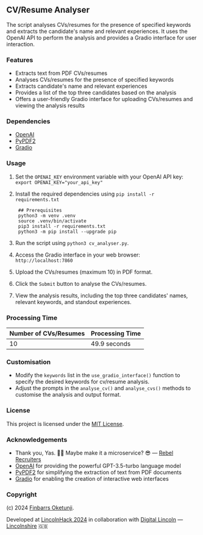 ## CV/Resume Analyser

The script analyses CVs/resumes for the presence of specified keywords and extracts the candidate's name and relevant experiences. It uses the OpenAI API to perform the analysis and provides a Gradio interface for user interaction.

### Features

- Extracts text from PDF CVs/resumes
- Analyses CVs/resumes for the presence of specified keywords
- Extracts candidate's name and relevant experiences
- Provides a list of the top three candidates based on the analysis
- Offers a user-friendly Gradio interface for uploading CVs/resumes and viewing the analysis results

### Dependencies

- [OpenAI](https://www.openai.com/)
- [PyPDF2](https://github.com/py-pdf/PyPDF2)
- [Gradio](https://gradio.app/)

### Usage

1. Set the `OPENAI_KEY` environment variable with your OpenAI API key: `export OPENAI_KEY="your_api_key"`
2. Install the required dependencies using `pip install -r requirements.txt`

   ```
    ## Prerequisites
    python3 -m venv .venv
    source .venv/bin/activate
    pip3 install -r requirements.txt
    python3 -m pip install --upgrade pip
   ```

3. Run the script using `python3 cv_analyser.py`.
4. Access the Gradio interface in your web browser: `http://localhost:7860`
5. Upload the CVs/resumes (maximum 10) in PDF format.
6. Click the `Submit` button to analyse the CVs/resumes.
7. View the analysis results, including the top three candidates' names, relevant keywords, and standout experiences.

### Processing Time

| Number of CVs/Resumes | Processing Time |
|------------------------|-----------------|
| 10                     | 49.9 seconds    |

### Customisation

- Modify the `keywords` list in the `use_gradio_interface()` function to specify the desired keywords for cv/resume analysis.
- Adjust the prompts in the `analyse_cv()` and `analyse_cvs()` methods to customise the analysis and output format.

### License

This project is licensed under the [MIT License](LICENSE).

### Acknowledgements

- Thank you, Yas. 🙏🏽 Maybe make it a microservice? 😎 — [Rebel Recruiters](https://www.rebelrecruiters.co.uk/)
- [OpenAI](https://www.openai.com/) for providing the powerful GPT-3.5-turbo language model
- [PyPDF2](https://github.com/py-pdf/PyPDF2) for simplifying the extraction of text from PDF documents
- [Gradio](https://gradio.app/) for enabling the creation of interactive web interfaces

### Copyright

(c) 2024 [Finbarrs Oketunji](https://finbarrs.eu).

Developed at [LincolnHack 2024](https://2024.lincolnhack.org/) in collaboration with [Digital Lincoln](https://www.digitallincoln.co.uk/) — [Lincolnshire](https://en.wikipedia.org/wiki/Lincolnshire) 🇬🇧